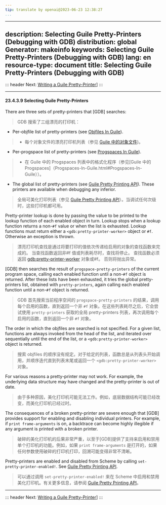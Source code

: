 ```yaml
---
tip: translate by openai@2023-06-23 12:38:27
...
```

---
description: Selecting Guile Pretty-Printers (Debugging with GDB)
distribution: global
Generator: makeinfo
keywords: Selecting Guile Pretty-Printers (Debugging with GDB)
lang: en
resource-type: document
title: Selecting Guile Pretty-Printers (Debugging with GDB)
-----------------------------------------------------------

::: header
Next: [Writing a Guile Pretty-Printer](Writing-a-Guile-Pretty_002dPrinter.html#Writing-a-Guile-Pretty_002dPrinter)]
:::

---

#### 23.4.3.9 Selecting Guile Pretty-Printers

There are three sets of pretty-printers that [GDB] searches:

> GDB 搜索了三组漂亮的打印机：

- Per-objfile list of pretty-printers (see [Objfiles In Guile](Objfiles-In-Guile.html#Objfiles-In-Guile)).

> - 每个对象文件的漂亮打印机列表（参见 [Guile 中的对象文件](Objfiles-In-Guile.html#Objfiles-In-Guile))。

- Per-progspace list of pretty-printers (see [Progspaces In Guile](Progspaces-In-Guile.html#Progspaces-In-Guile)).

> - 在 Guile 中的 Progspaces 列表中的格式化程序（参见[Guile 中的 Progspaces]（Progspaces-In-Guile.html#Progspaces-In-Guile））。

- The global list of pretty-printers (see [Guile Pretty Printing API](Guile-Pretty-Printing-API.html#Guile-Pretty-Printing-API)). These printers are available when debugging any inferior.

> 全局可美化打印列表（参见 [Guile Pretty Printing API](Guile-Pretty-Printing-API.html#Guile-Pretty-Printing-API)）。当调试任何次级时，这些打印机都可用。

Pretty-printer lookup is done by passing the value to be printed to the lookup function of each enabled object in turn. Lookup stops when a lookup function returns a non-`#f` value or when the list is exhausted. Lookup functions must return either a `<gdb:pretty-printer-worker>` object or `#f`. Otherwise an exception is thrown.

> 漂亮打印机查找是通过将要打印的值依次传递给启用的对象的查找函数来完成的。 当查找函数返回非#f 值或列表耗尽时，查找将停止。 查找函数必须返回 [gdb:pretty-printer-worker](gdb:pretty-printer-worker) 对象或#f。 否则将抛出异常。

[GDB] then searches the result of `progspace-pretty-printers` of the current program space, calling each enabled function until a non-`#f` object is returned. After these lists have been exhausted, it tries the global pretty-printers list, obtained with `pretty-printers`, again calling each enabled function until a non-`#f` object is returned.

> GDB 首先搜索当前程序空间的 `progspace-pretty-printers` 的结果，调用每个启用的函数，直到返回一个非 `#f` 对象。在这些列表耗尽之后，它会尝试使用 `pretty-printers` 获取的全局 pretty-printers 列表，再次调用每个启用的函数，直到返回一个非 `#f` 对象。

The order in which the objfiles are searched is not specified. For a given list, functions are always invoked from the head of the list, and iterated over sequentially until the end of the list, or a `<gdb:pretty-printer-worker>` object is returned.

> 搜索 objfiles 的顺序没有规定。对于给定的列表，函数总是从列表头开始调用，并顺序迭代直到列表末尾或返回一个 `<gdb:pretty-printer-worker>` 对象。

For various reasons a pretty-printer may not work. For example, the underlying data structure may have changed and the pretty-printer is out of date.

> 由于多种原因，美化打印机可能无法工作。例如，底层数据结构可能已经改变，而美化打印机已经过时。

The consequences of a broken pretty-printer are severe enough that [GDB] provides support for enabling and disabling individual printers. For example, if `print frame-arguments` is on, a backtrace can become highly illegible if any argument is printed with a broken printer.

> 破碎的美化打印机的后果非常严重，以至于[GDB]提供了支持来启用和禁用单个打印机的功能。例如，如果 `print frame-arguments` 是打开的，如果任何参数使用破碎的打印机打印，回溯可能变得非常不清晰。

Pretty-printers are enabled and disabled from Scheme by calling `set-pretty-printer-enabled!`. See [Guile Pretty Printing API](Guile-Pretty-Printing-API.html#Guile-Pretty-Printing-API).

> 可以通过调用 `set-pretty-printer-enabled!` 来在 Scheme 中启用和禁用美化打印机。有关更多信息，请参阅 [Guile Pretty Printing API](Guile-Pretty-Printing-API.html#Guile-Pretty-Printing-API)。

---

::: header
Next: [Writing a Guile Pretty-Printer](Writing-a-Guile-Pretty_002dPrinter.html#Writing-a-Guile-Pretty_002dPrinter)]
:::
